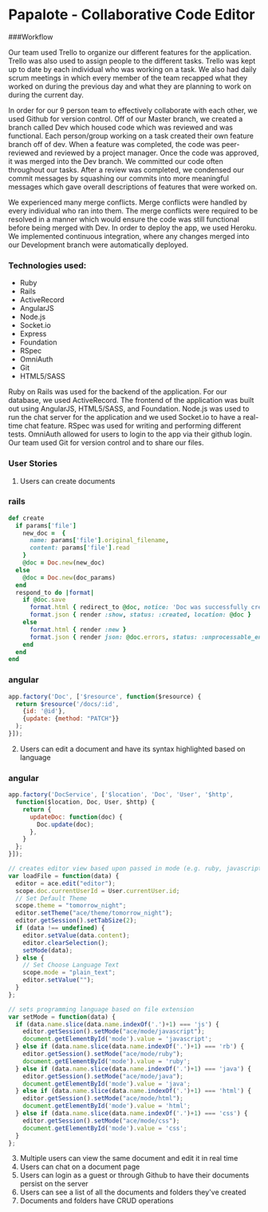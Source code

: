 # Papalote - Collaborative Code Editor

###Workflow

Our team used Trello to organize our different features for the application. Trello was also used to assign people to the different tasks.
Trello was kept up to date by each individual who was working on a task. We also had daily scrum meetings in which every member of the team recapped what they worked on during the previous day and what they are planning to work on during the current day.

In order for our 9 person team to effectively collaborate with each other, we used Github for version control. Off of our Master branch, we created a branch called Dev which housed code which was reviewed and was functional. Each person/group working on a task created their own feature branch off of dev. When a feature was completed, the code was peer-reviewed and reviewed by a project manager. Once the code was approved, it was merged into the Dev branch.
We committed our code often throughout our tasks. After a review was completed, we condensed our commit messages by squashing our commits into more meaningful messages which gave overall descriptions of features that were worked on.

We experienced many merge conflicts. Merge conflicts were handled by every individual who ran into them. The merge conflicts were required to be resolved in a manner which would ensure the code was still functional before being merged with Dev.
In order to deploy the app, we used Heroku. We implemented continuous integration, where any changes merged into our Development branch were automatically deployed.

### Technologies used:
* Ruby
* Rails
* ActiveRecord
* AngularJS
* Node.js
* Socket.io
* Express
* Foundation
* RSpec
* OmniAuth
* Git
* HTML5/SASS

Ruby on Rails was used for the backend of the application. For our database, we used ActiveRecord. The frontend of the application was built out using AngularJS, HTML5/SASS, and Foundation. Node.js was used to run the chat server for the application and we used Socket.io to have a real-time chat feature. RSpec was used for writing and performing different tests. OmniAuth allowed for users to login to the app via their github login. Our team used Git for version control and to share our files. 

### User Stories

1. Users can create documents

  ### rails
  ```ruby 
  def create
    if params['file']
      new_doc =  {
        name: params['file'].original_filename,
        content: params['file'].read
      }
      @doc = Doc.new(new_doc)
    else
      @doc = Doc.new(doc_params)
    end
    respond_to do |format|
      if @doc.save
        format.html { redirect_to @doc, notice: 'Doc was successfully created.' }
        format.json { render :show, status: :created, location: @doc }
      else
        format.html { render :new }
        format.json { render json: @doc.errors, status: :unprocessable_entity }
      end
    end
  end
  ```
  ### angular
  ```javascript
  app.factory('Doc', ['$resource', function($resource) {
    return $resource('/docs/:id',
      {id: '@id'},
      {update: {method: "PATCH"}}
    );
  }]);
  ```
2. Users can edit a document and have its syntax highlighted based on language

  ### angular
  ```javascript
  app.factory('DocService', ['$location', 'Doc', 'User', '$http',
    function($location, Doc, User, $http) {
      return {
        updateDoc: function(doc) {
          Doc.update(doc);
        },
      }
    };
  }]);
  ```

  ```javascript
  // creates editor view based upon passed in mode (e.g. ruby, javascript, etc.)
  var loadFile = function(data) {
    editor = ace.edit("editor");
    scope.doc.currentUserId = User.currentUser.id;
    // Set Default Theme
    scope.theme = "tomorrow_night";
    editor.setTheme("ace/theme/tomorrow_night");
    editor.getSession().setTabSize(2);
    if (data !== undefined) {
      editor.setValue(data.content);
      editor.clearSelection();
      setMode(data);
    } else {
      // Set Choose Language Text
      scope.mode = "plain_text";
      editor.setValue("");
    }
  };

  // sets programming language based on file extension
  var setMode = function(data) {
    if (data.name.slice(data.name.indexOf('.')+1) === 'js') {
      editor.getSession().setMode("ace/mode/javascript");
      document.getElementById('mode').value = 'javascript';
    } else if (data.name.slice(data.name.indexOf('.')+1) === 'rb') {
      editor.getSession().setMode("ace/mode/ruby");
      document.getElementById('mode').value = 'ruby';
    } else if (data.name.slice(data.name.indexOf('.')+1) === 'java') {
      editor.getSession().setMode("ace/mode/java");
      document.getElementById('mode').value = 'java';
    } else if (data.name.slice(data.name.indexOf('.')+1) === 'html') {
      editor.getSession().setMode("ace/mode/html");
      document.getElementById('mode').value = 'html';
    } else if (data.name.slice(data.name.indexOf('.')+1) === 'css') {
      editor.getSession().setMode("ace/mode/css");
      document.getElementById('mode').value = 'css';
    }
  };
  ```
3. Multiple users can view the same document and edit it in real time
4. Users can chat on a document page
5. Users can login as a guest or through Github to have their documents persist on the server
6. Users can see a list of all the documents and folders they've created
7. Documents and folders have CRUD operations
